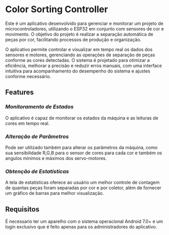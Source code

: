 # Color Sorting Controller
Este é um aplicativo desenvolvido para gerenciar e monitorar um projeto de microcontroladores, utilizando o ESP32 em conjunto com sensores de cor e movimento. O objetivo do projeto é realizar a separação automática de peças por cor, facilitando processos de produção e organização.

O aplicativo permite controlar e visualizar em tempo real os dados dos sensores e motores, gerenciando as operações de separação de peças conforme as cores detectadas. O sistema é projetado para otimizar a eficiência, melhorar a precisão e reduzir erros manuais, com uma interface intuitiva para acompanhamento do desempenho do sistema e ajustes conforme necessário.

## Features

### *Monitoramento de Estados* 
O aplicativo é capaz de monitorar os estados da máquina e as leituras de cores em tempo real.

### *Alteração de Parâmetros*
Pode ser utilizado também para alterar os parâmetros da máquina, como sua sensibilidade R,G,B para o sensor de cores para cada cor e também os angulos mínimos e máximos dos servo-motores.

### *Obtenção de Estatísticas*
A tela de estatísticas oferece ao usuário um melhor controle de contagem de quantas peças foram separadas por cor e por coletor, além de fornecer um gráfico de barras para melhor visualização.

## Requisitos
É necessario ter um aparelho com o sistema operacional Android 7.0+ e um login exclusivo que é feito apenas para os administradores do aplicativo.
